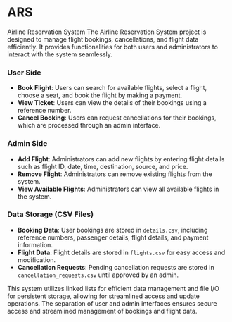 # ARS
Airline Reservation System
The Airline Reservation System project is designed to manage flight bookings, cancellations, and flight data efficiently. It provides functionalities for both users and administrators to interact with the system seamlessly. 

### **User Side**
- **Book Flight**: Users can search for available flights, select a flight, choose a seat, and book the flight by making a payment.
- **View Ticket**: Users can view the details of their bookings using a reference number.
- **Cancel Booking**: Users can request cancellations for their bookings, which are processed through an admin interface.

### **Admin Side**
- **Add Flight**: Administrators can add new flights by entering flight details such as flight ID, date, time, destination, source, and price.
- **Remove Flight**: Administrators can remove existing flights from the system.
- **View Available Flights**: Administrators can view all available flights in the system.

### **Data Storage (CSV Files)**
- **Booking Data**: User bookings are stored in `details.csv`, including reference numbers, passenger details, flight details, and payment information.
- **Flight Data**: Flight details are stored in `flights.csv` for easy access and modification.
- **Cancellation Requests**: Pending cancellation requests are stored in `cancellation_requests.csv` until approved by an admin.

This system utilizes linked lists for efficient data management and file I/O for persistent storage, allowing for streamlined access and update operations. The separation of user and admin interfaces ensures secure access and streamlined management of bookings and flight data.
